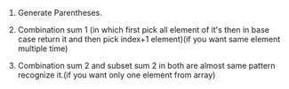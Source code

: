 1. Generate Parentheses.

2. Combination sum 1
   (in which first pick all element of it's then in base case return it
   and then pick index+1 element)(if you want same element multiple time)

3. Combination sum 2 and subset sum 2
   in both are almost same pattern recognize it.(if you want only one element from array)

